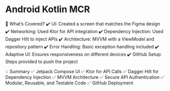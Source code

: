 # Android Kotlin MCR
📌 What’s Covered?
✔️ UI: Created a screen that matches the Figma design
✔️ Networking: Used Ktor for API integration
✔️ Dependency Injection: Used Dagger Hilt to inject APIs
✔️ Architecture: MVVM with a ViewModel and repository pattern
✔️ Error Handling: Basic exception handling included
✔️ Adaptive UI: Ensures responsiveness on different devices
✔️ GitHub Setup: Steps provided to push the project


💡 Summary
✅ Jetpack Compose UI
✅ Ktor for API Calls
✅ Dagger Hilt for Dependency Injection
✅ MVVM Architecture
✅ Secure API Authentication
✅ Modular, Reusable, and Testable Code
✅ GitHub Deployment